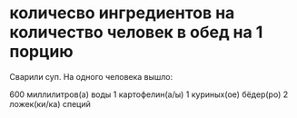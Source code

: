 # количесво ингредиентов на количество человек в обед на 1 порцию

Сварили суп. На одного человека вышло:

600 миллилитров(а) воды
1 картофелин(а/ы)
1 куриных(ое) бёдер(ро)
2 ложек(ки/ка) специй

